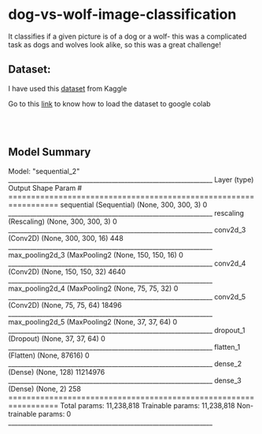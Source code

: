 # dog-vs-wolf-image-classification
It classifies if a given picture is of a dog or a wolf- this was a complicated task as dogs and wolves look alike, so this was a great challenge!

<h2>Dataset:</h2>

I have used this <a href="http://vision.stanford.edu/aditya86/ImageNetDogs/">dataset</a> from Kaggle

<p> Go to this <a href="https://medium.com/analytics-vidhya/how-to-fetch-kaggle-datasets-into-google-colab-ea682569851a">link</a> to know how to load the dataset to google colab</p>


<br>
<br>
<h2>Model Summary</h2>
<p>Model: "sequential_2"
_________________________________________________________________
Layer (type)                 Output Shape              Param #   
=================================================================
sequential (Sequential)      (None, 300, 300, 3)       0         
_________________________________________________________________
rescaling (Rescaling)        (None, 300, 300, 3)       0         
_________________________________________________________________
conv2d_3 (Conv2D)            (None, 300, 300, 16)      448       
_________________________________________________________________
max_pooling2d_3 (MaxPooling2 (None, 150, 150, 16)      0         
_________________________________________________________________
conv2d_4 (Conv2D)            (None, 150, 150, 32)      4640      
_________________________________________________________________
max_pooling2d_4 (MaxPooling2 (None, 75, 75, 32)        0         
_________________________________________________________________
conv2d_5 (Conv2D)            (None, 75, 75, 64)        18496     
_________________________________________________________________
max_pooling2d_5 (MaxPooling2 (None, 37, 37, 64)        0         
_________________________________________________________________
dropout_1 (Dropout)          (None, 37, 37, 64)        0         
_________________________________________________________________
flatten_1 (Flatten)          (None, 87616)             0         
_________________________________________________________________
dense_2 (Dense)              (None, 128)               11214976  
_________________________________________________________________
dense_3 (Dense)              (None, 2)                 258       
=================================================================
Total params: 11,238,818
Trainable params: 11,238,818
Non-trainable params: 0
_________________________________________________________________</p>
